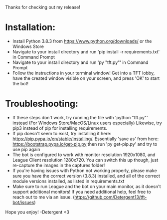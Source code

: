 Thanks for checking out my release!

# Installation:

* Install Python 3.8.3 from https://www.python.org/downloads/ or the Windows Store
* Navigate to your install directory and run 'pip install -r requirements.txt' in Command Prompt
* Navigate to your install directory and run 'py "tft.py"' in Command Prompt
* Follow the instructions in your terminal window! Get into a TFT lobby, have the created window visible on your screen, and press 'OK' to start the bot!

# Troubleshooting:

* If these steps don't work, try running the file with 'python "tft.py"' instead (For Windows Store/MacOS/Linux users especially) Likewise, try pip3 instead of pip for installing requirements.
* If pip doesn't seem to exist, try installing it here: https://pip.pypa.io/en/stable/installing/. Essentially 'save as' from here: https://bootstrap.pypa.io/get-pip.py then run 'py get-pip.py' and try to use pip again
* The bot is configured to work with monitor resolution 1920x1080, and League Client resolution 1280x720. You can switch this up though, just re-capture the images in the captures folder!
* If you're having issues with Python not working properly, please make sure you have the correct version (3.8.3) installed, and all of the correct module versions installed, as listed in requirements.txt
* Make sure to run League and the bot on your main monitor, as it doesn't support additional monitors!
If you need additional help, feel free to reach out to me via an issue. (https://github.com/Detergent13/tft-bot/issues)

Hope you enjoy!
-Detergent <3
